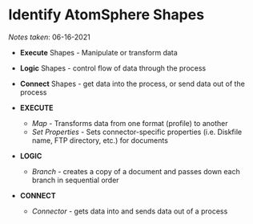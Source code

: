 # Identify AtomSphere Shapes

*Notes taken*: 06-16-2021

* **Execute** Shapes - Manipulate or transform data
* **Logic** Shapes - control flow of data through the process
* **Connect** Shapes - get data into the process, or send data out of the process

* **EXECUTE**
  * *Map* - Transforms data from one format (profile) to another
  * *Set Properties* - Sets connector-specific properties (i.e. Diskfile name, FTP directory, etc.) for documents
* **LOGIC**
  * *Branch* - creates a copy of a document and passes down each branch in sequential order
* **CONNECT**
  * *Connector* - gets data into and sends data out of a process